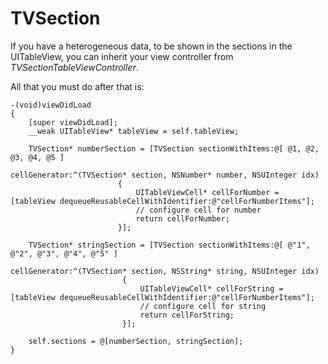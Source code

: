TVSection
=========

If you have a heterogeneous data, to be shown in the sections in the UITableView, you can inherit your view controller from *TVSectionTableViewController*.

All that you must do after that is:
```
-(void)viewDidLoad
{
    [super viewDidLoad];
    __weak UITableView* tableView = self.tableView;
    
    TVSection* numberSection = [TVSection sectionWithItems:@[ @1, @2, @3, @4, @5 ]
                                             cellGenerator:^(TVSection* section, NSNumber* number, NSUInteger idx)
                        {
                            UITableViewCell* cellForNumber = [tableView dequeueReusableCellWithIdentifier:@"cellForNumberItems"];
                            // configure cell for number
                            return cellForNumber;
                        }];

    TVSection* stringSection = [TVSection sectionWithItems:@[ @"1", @"2", @"3", @"4", @"5" ]
                                             cellGenerator:^(TVSection* section, NSString* string, NSUInteger idx)
                         {
                             UITableViewCell* cellForString = [tableView dequeueReusableCellWithIdentifier:@"cellForNumberItems"];
                             // configure cell for string
                             return cellForString;
                         }];
    
    self.sections = @[numberSection, stringSection];
}
```
